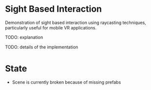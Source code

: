# Sight Based Interaction

Demonstration of sight based interaction using raycasting techniques, particularly useful for mobile VR applications.

TODO: explanation

TODO: details of the implementation

# State

- Scene is currently broken because of missing prefabs